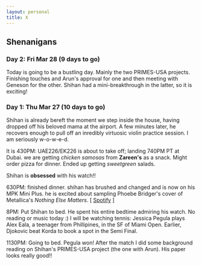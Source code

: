 ```yaml
---
layout: personal
title: X
---
```



## Shenanigans

### Day 2: Fri Mar 28 (9 days to go)

Today is going to be a bustling day. Mainly the two PRIMES-USA projects. Finishing touches and Arun's approval for one and then meeting with
Geneson for the other. Shihan had a mini-breakthrough in the latter, so it is exciting!

### Day 1: Thu Mar 27 (10 days to go)

Shihan is already bereft the moment we step inside the house, having dropped off his beloved mama at the airport. 
A few minutes later, he recovers enough to pull off an inredibly virtuosic violin practice session. I am seriously w-o-w-e-d.

It is 430PM: UAE226/EK226 is about to take off; landing 740PM PT at Dubai. 
we are getting _chicken samosas_ from **Zareen's** as a snack. Might order pizza for dinner. Ended up getting _sweetgreen_ salads. 

Shihan is **obsessed** with his watch!!

630PM: finished dinner. shihan has brushed and changed and is now on his MPK Mini Plus. he is excited about sampling 
Phoebe Bridger's cover of Metallica's _Nothing Else Matters_. \[ [Spotify](https://open.spotify.com/track/1guCON9841cQwAlbNplLsY?si=90152dbdb5b94e54) \]

8PM: Put Shihan to bed. He spent his entire bedtime admiring his watch. No reading or music today :) 
I will be watching tennis: Jessica Pegula plays Alex Eala, a teenager from Phillipines, in the SF of Miami Open. Earlier, Djokovic beat Korda to book
a spot in the Semi Final. 

1130PM: Going to bed. Pegula won! After the match I did some background reading on Shihan's PRIMES-USA project (the one with Arun). 
His paper looks really good!!
